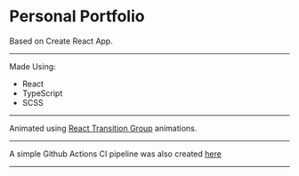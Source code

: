 # Personal Portfolio

Based on Create React App.

---
Made Using:
* React
* TypeScript
* SCSS
---

Animated using [React Transition Group](https://reactcommunity.org/react-transition-group/) animations.

---

A simple Github Actions CI pipeline was also created [here](../blob/develop/.github/workflows/ci_cd.yml)

---
